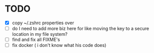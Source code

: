 # TODO

- [x] copy ~/.zshrc properties over
- [ ] do I need to add more biz here for like moving the key to a secure location in my file system?
- [ ] find and fix all FIXME's
- [ ] fix docker ( i don't know what his code does)
